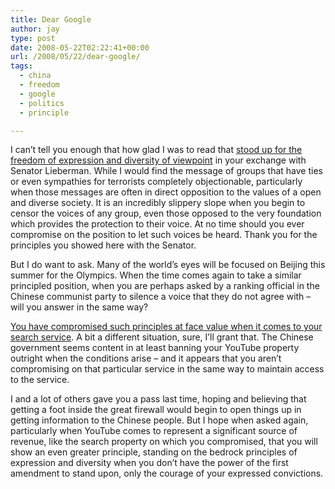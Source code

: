 ```yaml
---
title: Dear Google
author: jay
type: post
date: 2008-05-22T02:22:41+00:00
url: /2008/05/22/dear-google/
tags:
  - china
  - freedom
  - google
  - politics
  - principle

---
```

I can’t tell you enough that how glad I was to read that [stood up for the freedom of expression and diversity of viewpoint][1] in your exchange with Senator Lieberman. While I would find the message of groups that have ties or even sympathies for terrorists completely objectionable, particularly when those messages are often in direct opposition to the values of a open and diverse society. It is an incredibly slippery slope when you begin to censor the voices of any group, even those opposed to the very foundation which provides the protection to their voice. At no time should you ever compromise on the position to let such voices be heard. Thank you for the principles you showed here with the Senator.

But I do want to ask. Many of the world’s eyes will be focused on Beijing this summer for the Olympics. When the time comes again to take a similar principled position, when you are perhaps asked by a ranking official in the Chinese communist party to silence a voice that they do not agree with &#8211; will you answer in the same way?

[You have compromised such principles at face value when it comes to your search service][2]. A bit a different situation, sure, I’ll grant that. The Chinese government seems content in at least banning your YouTube property outright when the conditions arise &#8211; and it appears that you aren’t compromising on that particular service in the same way to maintain access to the service.

I and a lot of others gave you a pass last time, hoping and believing that getting a foot inside the great firewall would begin to open things up in getting information to the Chinese people. But I hope when asked again, particularly when YouTube comes to represent a significant source of revenue, like the search property on which you compromised, that you will show an even greater principle, standing on the bedrock principles of expression and diversity when you don’t have the power of the first amendment to stand upon, only the courage of your expressed convictions.

 [1]: http://googlepublicpolicy.blogspot.com/2008/05/dialogue-with-sen-lieberman-on.html
 [2]: https://rambleon.org/2006/01/27/several-thousand-words-in-pictures/